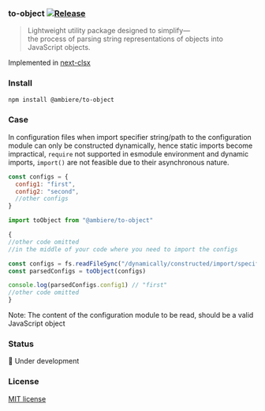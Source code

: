 ### to-object [![Release](https://github.com/ambiere/to-object/actions/workflows/main.yml/badge.svg)](https://github.com/ambiere/to-object/actions/workflows/main.yml)

>Lightweight utility package designed to simplify— <br>the process of parsing
string representations of objects into JavaScript objects.

Implemented in [next-clsx](https://github.com/ambiere/clsx)

### Install

```bash
npm install @ambiere/to-object
```

### Case

In configuration files when import specifier string/path to the configuration module
can only be constructed dynamically, hence static imports become impractical, `require`
not supported in esmodule environment and dynamic imports, `import()` are not feasible
due to their asynchronous nature.

```js
const configs = {
  config1: "first",
  config2: "second",
  //other configs
}
```

```js
import toObject from "@ambiere/to-object"

{
//other code omitted
//in the middle of your code where you need to import the configs

const configs = fs.readFileSync("/dynamically/constructed/import/specifier", "utf8")
const parsedConfigs = toObject(configs)

console.log(parsedConfigs.config1) // "first"
//other code omitted
}
```


Note: The content of the configuration module to be read, should be a valid JavaScript object


### Status

:construction: Under development

### License

[MIT license][MIT]

[MIT]: https://github.com/ambiere/project-root/blob/main/license

